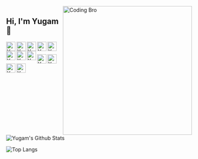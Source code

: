 <img align="right" src="https://github.com/yugam08/yugam08/blob/master/Bro.png" alt="Coding Bro" width=350px height=350px/>

## Hi, I'm Yugam 👋

<a href="https://twitter.com/Yugam008">
  <img align="left" alt="Yugam's Twitter" width="25px" src="https://cdn.jsdelivr.net/npm/simple-icons@v3/icons/twitter.svg" />
</a>
<a href="https://www.linkedin.com/m/in/yugam-44b693170">
  <img align="left" alt="Yugam's Linkdein" width="25px" src="https://cdn.jsdelivr.net/npm/simple-icons@v3/icons/linkedin.svg" />
</a>
<a href="https://github.com/yugam08">
  <img align="left" alt="Yugam's Github" width="25px" src="https://cdn.jsdelivr.net/npm/simple-icons@v3/icons/github.svg" />
</a>
<a href="https://instagram.com/assaultpunisher">
  <img align="left" alt="Yugam's Instagram" width="25px" src="https://cdn.jsdelivr.net/npm/simple-icons@v3/icons/instagram.svg" />
</a>
<a href="https://t.me/assaultpunisher">
  <img align="left" alt="Yugam's Telegram" width="25px" src="https://cdn.jsdelivr.net/npm/simple-icons@v3/icons/telegram.svg" />
</a>
<a href="https://www.facebook.com/yugamch">
  <img align="left" alt="Yugam's Facebook" width="25px" src="https://cdn.jsdelivr.net/npm/simple-icons@v3/icons/facebook.svg" />
</a>
<a href="https://www.hackerrank.com/yugam_gla_cs18">
  <img align="left" alt="Yugam's Hackerrank" width="25px" src="https://cdn.jsdelivr.net/npm/simple-icons@3.1.0/icons/hackerrank.svg" />
</a>
<a href="https://in.pinterest.com/yugamchaudhary/">
  <img align="left" alt="Yugam's Pinterest" width="25px" src="https://cdn.jsdelivr.net/npm/simple-icons@3.1.0/icons/pinterest.svg" />
</a>
<br />
<br />
<a href="https://www.reddit.com/user/AssaultPunisher">
  <img align="left" alt="Yugam's Reddit" width="25px" src="https://cdn.jsdelivr.net/npm/simple-icons@3.1.0/icons/reddit.svg" />
</a>
<a href="https://www.kaggle.com/yugam08">
  <img align="left" alt="Yugam's Kaggle" width="25px" src="https://cdn.jsdelivr.net/npm/simple-icons@3.1.0/icons/kaggle.svg" />
</a>
<a href="https://www.hackerearth.com/@yugam08">
  <img align="left" alt="Yugam's HackerEarth" width="25px" src="https://cdn.jsdelivr.net/npm/simple-icons@3.1.0/icons/hackerearth.svg" />
</a>
<a href="https://leetcode.com/yugam08/">
  <img align="left" alt="Yugam's LeetCode" width="25px" src="https://cdn.jsdelivr.net/npm/simple-icons@3.1.0/icons/leetcode.svg" />
</a>
<br />


![Yugam's Github Stats](https://github-readme-stats.vercel.app/api?username=yugam08&theme=dark&show_icons=true&hide=contribs)

![Top Langs](https://github-readme-stats.vercel.app/api/top-langs/?username=yugam08&theme=dark&hide=PowerShell)

